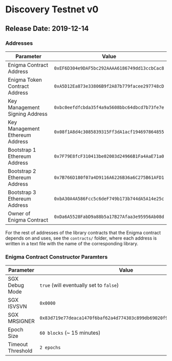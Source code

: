 # Discovery Testnet v0

## Release Date: 2019-12-14

### Addresses

| Parameter                       | Value                                        |
| --------------------------------|:--------------------------------------------:| 
| Enigma Contract Address         | `0xEF6D304e9DAF5bc292AAAA6186749dd13ccbCac8` |
| Enigma Token Contract Address   | `0xA5D12Ea873e33806B9f2A87b779facee297748cD` |
| Key Management Signing Address  | `0xbc0eefdfcbda35f4a9a5608bbc64dbcd7b73fe7e` |
| Key Management Ethereum Address | `0x08f1A8d4c3085839315Ff3dA1acf194697864855` |
| Bootstrap 1 Ethereum Address    | `0x7F79E8fcF310413be02003d24966B1Fa4AaE71a0` |
| Bootstrap 2 Ethereum Address    | `0x7B766D180f07a4D9116A6226B36a6C275B61AFD1` |
| Bootstrap 3 Ethereum Address    | `0xbA30A4A586Fcc5c6deF749b173b744dA5A14e25c` |
| Owner of Enigma Contract        | `0xDa6A5528FabD9a88b5a17B27Afaa3e95956Ab08d` |

For the rest of addresses of the library contracts that the Enigma contract depends on and uses, see the `contracts/` folder, where each address is written in a text file with the name of the corresponding library.

### Enigma Contract Constructor Paramters

| Parameter                       | Value                                                                |
| --------------------------------|----------------------------------------------------------------------|
| SGX Debug Mode                  | `true` (will eventually set to `false`)                              |
| SGX ISVSVN                      | `0x0000`                                                             |
| SGX MRSIGNER                    | `0x83d719e77deaca1470f6baf62a4d774303c899db69020f9c70ee1dfc08c7ce9e` |
| Epoch Size                      | `60 blocks` (~ 15 minutes)                                           |
| Timeout Threshold               | `2 epochs`                                                           |
